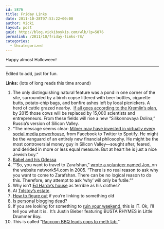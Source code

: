 ```yaml
---
id: 5876
title: Friday Links
date: 2011-10-28T07:53:22+00:00
author: Vicki
layout: post
guid: http://blog.vickiboykis.com/wlb/?p=5876
permalink: /2011/10/friday-links-78/
categories:
  - Uncategorized
---
```

Happy almost Halloween!


  
****

Edited to add, just for fun.



**Links:** (lots of long reads this time around)

  1. The only distinguishing natural feature was a pond in one corner of the site, surrounded by a birch copse littered with beer bottles, cigarette butts, potato-chip bags, and bonfire ashes left by local picnickers. A herd of cattle grazed nearby.  <a href="http://m.theatlantic.com/magazine/archive/2011/10/the-next-russian-revolution/8630/?single_page=true" target="_blank">If all goes according to the Kremlin’s plan,</a> by 2015 those cows will be replaced by 15,000 scientists and entrepreneurs. From these fields will rise a new “Silikonnovaya Dolina,” Russia’s version of Silicon Valley.
  2. &#8220;The message seems clear: <a href="http://www.wired.com/magazine/2011/10/mf_milner/all/1" target="_blank">Milner may have invested in virtually every social media powerhouse</a>, from Facebook to Twitter to Spotify. He might be the vanguard of an entirely new financial philosophy. He might be the most controversial money guy in Silicon Valley—sought after, feared, and derided in more or less equal measure. But at heart he is just a nice Jewish boy.&#8221;
  3. <a href="http://www.tabletmag.com/arts-and-culture/books/81568/odessa-story/?all=1" target="_blank">Babel and his Odessa</a>
  4. &#8220;“So, you want to travel to Zarafshan,” <a href="http://www.themorningnews.org/article/in-zarafshan" target="_blank">wrote a volunteer named Jon, </a>on the website network54.com in 2005. “There is no real reason to ask why you want to come to Zarafshan. There can be no logical reason to do this. Therefore, any attempt to ask ‘why’ will only be futile.”&#8221;
  5. Why isn&#8217;t <a href="http://curbed.com/archives/2011/10/25/ed-hardys-head-honcho-lists-yet-another-california-manse.php" target="_blank">Ed Hardy&#8217;s house</a> as terrible as his clothes?
  6. At <a href="http://www.prospectmagazine.co.uk/2011/10/among-the-russians/" target="_blank">Tolstoy&#8217;s estate</a>.
  7. <a href="http://howaboutorange.blogspot.com/2011/10/is-your-link-old-news.html" target="_blank">How to figure out</a> if you&#8217;re linking to something old
  8. <a href="http://native-born.com/2011/10/26/is-personal-blogging-dead/" target="_blank">Is personal blogging dead</a>?
  9. If you are looking for something to <a href="http://www.youtube.com/watch?feature=player_embedded&v=39zd7wdXnx0#!" target="_blank">ruin your weekend,</a> this is IT. Ok, I&#8217;ll tell you what it is.  It&#8217;s Justin Bieber featuring BUSTA RHYMES in Little Drummer Boy.
 10. This is called &#8220;<a href="http://www.youtube.com/watch?feature=player_embedded&v=6IF4kpzzXzk" target="_blank">Raccoon BBQ leads cops to meth lab.</a>&#8220;

&nbsp;

&nbsp;

&nbsp;